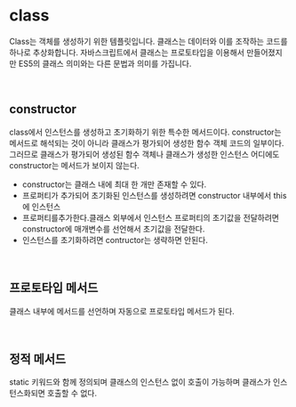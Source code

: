 # class

Class는 객체를 생성하기 위한 템플릿입니다. 클래스는 데이터와 이를 조작하는 코드를 하나로 추상화합니다. 자바스크립트에서 클래스는 프로토타입을 이용해서 만들어졌지만 ES5의 클래스 의미와는 다른 문법과 의미를 가집니다.

<br>

## constructor

class에서 인스턴스를 생성하고 초기화하기 위한 특수한 메서드이다.
constructor는 메서드로 해석되는 것이 아니라 클래스가 평가되어 생성한 함수 객체 코드의 일부이다.
그러므로 클래스가 평가되어 생성된 함수 객체나 클래스가 생성한 인스턴스 어디에도 constructor는 메서드가 보이지 않는다.

- constructor는 클래스 내에 최대 한 개만 존재할 수 있다.
- 프로퍼티가 추가되어 초기화된 인스턴스를 생성하려면 constructor 내부에서 this에 인스턴스
- 프로퍼티를추가한다.클래스 외부에서 인스턴스 프로퍼티의 초기값을 전달하려면 constructor에 매개변수를 선언해서 초기값을 전달한다.
- 인스턴스를 초기화하려면 contructor는 생략하면 안된다.

<br>

## 프로토타입 메서드

클래스 내부에 메서드를 선언하며 자동으로 프로토타입 메서드가 된다.

<br>

## 정적 메서드

static 키워드와 함께 정의되며 클래스의 인스턴스 없이 호출이 가능하며 클래스가 인스턴스화되면 호출할 수 없다.
